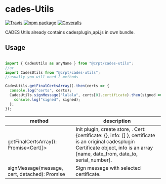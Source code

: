 # cades-Utils

[![Travis][build-badge]][build]
[![npm package][npm-badge]][npm]
[![Coveralls][coveralls-badge]][coveralls]

CADES Utils already contains cadesplugin_api.js in own bundle.

## Usage

```javascript

import { CadesUtils as anyName } from "@crpt/cades-utils";
//or
import CadesUtils from "@crpt/cades-utils";
//usually you will need 2 methods

CadesUtils.getFinalCertsArray().then(certs => {
  console.log("certs", certs);
  CadesUtils.signMessage("lalala", certs[0].certificate).then(signed =>
    console.log("signed", signed);
  );
});

```

| method | description |
|---|---|
| getFinalCertsArray(): Promise<Cert[]> | Init plugin, create store, . Cert: {certificate: {}, info: [] }, certificate is an original cadesplugin Certificate object,  info is an array [name, date_from, date_to, serial_number]. |
| signMessage(message, cert, detached): Promise<string>| Sign message with selected certificate. |

[build-badge]: https://img.shields.io/travis/user/repo/master.png?style=flat-square
[build]: https://travis-ci.org/user/repo

[npm-badge]: https://img.shields.io/npm/v/npm-package.png?style=flat-square
[npm]: https://www.npmjs.org/package/npm-package

[coveralls-badge]: https://img.shields.io/coveralls/user/repo/master.png?style=flat-square
[coveralls]: https://coveralls.io/github/user/repo
